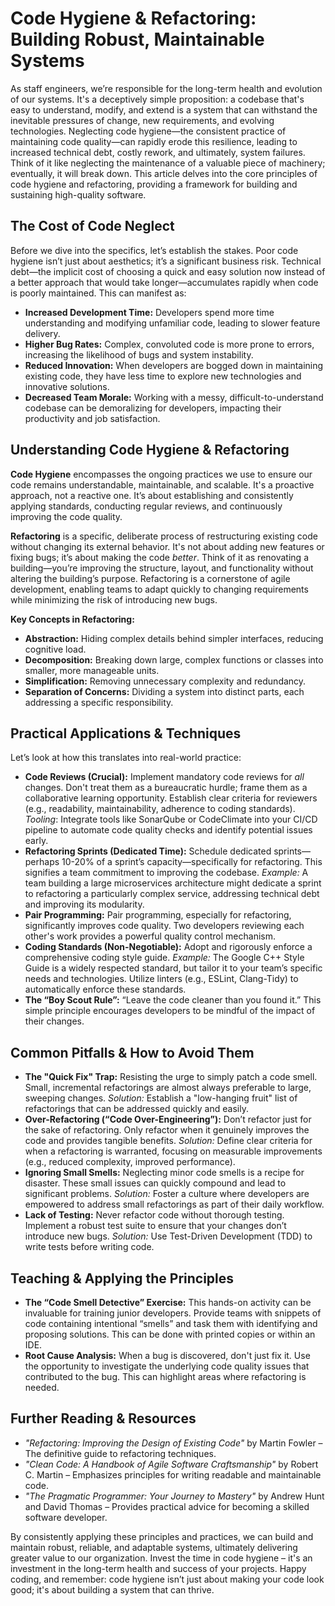 # Code Hygiene & Refactoring: Building Robust, Maintainable Systems

As staff engineers, we’re responsible for the long-term health and evolution of our systems. It's a deceptively simple proposition: a codebase that's easy to understand, modify, and extend is a system that can withstand the inevitable pressures of change, new requirements, and evolving technologies. Neglecting code hygiene—the consistent practice of maintaining code quality—can rapidly erode this resilience, leading to increased technical debt, costly rework, and ultimately, system failures. Think of it like neglecting the maintenance of a valuable piece of machinery; eventually, it will break down. This article delves into the core principles of code hygiene and refactoring, providing a framework for building and sustaining high-quality software.

## The Cost of Code Neglect

Before we dive into the specifics, let’s establish the stakes. Poor code hygiene isn’t just about aesthetics; it’s a significant business risk. Technical debt—the implicit cost of choosing a quick and easy solution now instead of a better approach that would take longer—accumulates rapidly when code is poorly maintained. This can manifest as:

- **Increased Development Time:** Developers spend more time understanding and modifying unfamiliar code, leading to slower feature delivery.
- **Higher Bug Rates:** Complex, convoluted code is more prone to errors, increasing the likelihood of bugs and system instability.
- **Reduced Innovation:** When developers are bogged down in maintaining existing code, they have less time to explore new technologies and innovative solutions.
- **Decreased Team Morale:** Working with a messy, difficult-to-understand codebase can be demoralizing for developers, impacting their productivity and job satisfaction.

## Understanding Code Hygiene & Refactoring

**Code Hygiene** encompasses the ongoing practices we use to ensure our code remains understandable, maintainable, and scalable. It's a proactive approach, not a reactive one. It’s about establishing and consistently applying standards, conducting regular reviews, and continuously improving the code quality.

**Refactoring** is a specific, deliberate process of restructuring existing code without changing its external behavior. It's not about adding new features or fixing bugs; it’s about making the code _better_. Think of it as renovating a building—you’re improving the structure, layout, and functionality without altering the building’s purpose. Refactoring is a cornerstone of agile development, enabling teams to adapt quickly to changing requirements while minimizing the risk of introducing new bugs.

**Key Concepts in Refactoring:**

- **Abstraction:** Hiding complex details behind simpler interfaces, reducing cognitive load.
- **Decomposition:** Breaking down large, complex functions or classes into smaller, more manageable units.
- **Simplification:** Removing unnecessary complexity and redundancy.
- **Separation of Concerns:** Dividing a system into distinct parts, each addressing a specific responsibility.

## Practical Applications & Techniques

Let’s look at how this translates into real-world practice:

- **Code Reviews (Crucial):** Implement mandatory code reviews for _all_ changes. Don't treat them as a bureaucratic hurdle; frame them as a collaborative learning opportunity. Establish clear criteria for reviewers (e.g., readability, maintainability, adherence to coding standards). _Tooling_: Integrate tools like SonarQube or CodeClimate into your CI/CD pipeline to automate code quality checks and identify potential issues early.
- **Refactoring Sprints (Dedicated Time):** Schedule dedicated sprints—perhaps 10-20% of a sprint’s capacity—specifically for refactoring. This signifies a team commitment to improving the codebase. _Example:_ A team building a large microservices architecture might dedicate a sprint to refactoring a particularly complex service, addressing technical debt and improving its modularity.
- **Pair Programming:** Pair programming, especially for refactoring, significantly improves code quality. Two developers reviewing each other's work provides a powerful quality control mechanism.
- **Coding Standards (Non-Negotiable):** Adopt and rigorously enforce a comprehensive coding style guide. _Example:_ The Google C++ Style Guide is a widely respected standard, but tailor it to your team’s specific needs and technologies. Utilize linters (e.g., ESLint, Clang-Tidy) to automatically enforce these standards.
- **The “Boy Scout Rule”:** “Leave the code cleaner than you found it.” This simple principle encourages developers to be mindful of the impact of their changes.

## Common Pitfalls & How to Avoid Them

- **The "Quick Fix" Trap:** Resisting the urge to simply patch a code smell. Small, incremental refactorings are almost always preferable to large, sweeping changes. _Solution:_ Establish a "low-hanging fruit" list of refactorings that can be addressed quickly and easily.
- **Over-Refactoring (“Code Over-Engineering”):** Don’t refactor just for the sake of refactoring. Only refactor when it genuinely improves the code and provides tangible benefits. _Solution:_ Define clear criteria for when a refactoring is warranted, focusing on measurable improvements (e.g., reduced complexity, improved performance).
- **Ignoring Small Smells:** Neglecting minor code smells is a recipe for disaster. These small issues can quickly compound and lead to significant problems. _Solution:_ Foster a culture where developers are empowered to address small refactorings as part of their daily workflow.
- **Lack of Testing:** Never refactor code without thorough testing. Implement a robust test suite to ensure that your changes don’t introduce new bugs. _Solution:_ Use Test-Driven Development (TDD) to write tests before writing code.

## Teaching & Applying the Principles

- **The “Code Smell Detective” Exercise:** This hands-on activity can be invaluable for training junior developers. Provide teams with snippets of code containing intentional “smells” and task them with identifying and proposing solutions. This can be done with printed copies or within an IDE.
- **Root Cause Analysis:** When a bug is discovered, don't just fix it. Use the opportunity to investigate the underlying code quality issues that contributed to the bug. This can highlight areas where refactoring is needed.

## Further Reading & Resources

- _"Refactoring: Improving the Design of Existing Code"_ by Martin Fowler – The definitive guide to refactoring techniques.
- _"Clean Code: A Handbook of Agile Software Craftsmanship"_ by Robert C. Martin – Emphasizes principles for writing readable and maintainable code.
- _"The Pragmatic Programmer: Your Journey to Mastery"_ by Andrew Hunt and David Thomas – Provides practical advice for becoming a skilled software developer.

By consistently applying these principles and practices, we can build and maintain robust, reliable, and adaptable systems, ultimately delivering greater value to our organization. Invest the time in code hygiene – it's an investment in the long-term health and success of your projects. Happy coding, and remember: code hygiene isn’t just about making your code look good; it's about building a system that can thrive.

```

```
